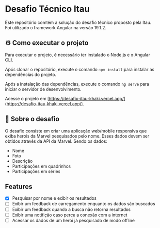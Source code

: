 # Desafio Técnico Itau

Este repositório comtém a solução do desafio técnico proposto pela Itau. Foi utilizado o framework Angular na versão 19.1.2.

## ⚙️ Como executar o projeto

Para executar o projeto, é necessário ter instalado o Node.js e o Angular CLI.

Após clonar o repositório, execute o comando `npm install` para instalar as dependências do projeto.

Após a instalação das dependências, execute o comando `ng serve` para iniciar o servidor de desenvolvimento.

Acesse o projeto em [https://desafio-itau-khaki.vercel.app/](https://desafio-itau-khaki.vercel.app/).

## 📖 Sobre o desafio

O desafio consiste em criar uma aplicação web/mobile responsiva que exiba herois da Marvel pesquisados pelo nome. Esses dados devem ser obtidos através da API da Marvel. Sendo os dados:

- Nome
- Foto
- Descrição
- Participações em quadrinhos
- Participações em séries

## Features

- [x] Pesquisar por nome e exibir os resultados
- [ ] Exibir um feedback de carregamento enquanto os dados são buscados
- [ ] Exibir um feedback quando a busca não retorna resultados
- [ ] Exibir uma notifição caso perca a conexão com a internet
- [ ] Acessar os dados de um heroi já pesquisado de modo offline
